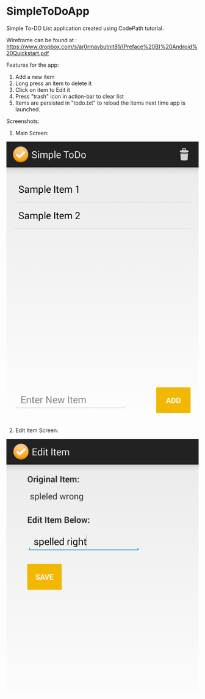 SimpleToDoApp
=============

Simple To-DO List application created using CodePath tutorial.

Wireframe can be found at : https://www.dropbox.com/s/ar0rmavbutnit81/(Preface%20B)%20Android%20Quickstart.pdf

Features for the app:
1) Add a new item
2) Long press an item to delete it
3) Click on item to Edit it
4) Press "trash" icon in action-bar to clear list
5) Items are persisted in "todo.txt" to reload the items next time app is launched.

Screenshots:

1) Main Screen:

![Screenshots](/sampleapk/Screenshot-Mainscreen.png "Screenshot MainScreen")

2) Edit Item Screen:

![Screenshots](/sampleapk/Screenshot-EditItem.png "Screenshot EditScreen")
